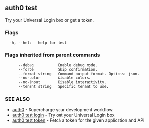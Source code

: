 ## auth0 test

Try your Universal Login box or get a token.

### Flags

```
  -h, --help   help for test
```

### Flags inherited from parent commands

```
      --debug           Enable debug mode.
      --force           Skip confirmation.
      --format string   Command output format. Options: json.
      --no-color        Disable colors.
      --no-input        Disable interactivity.
      --tenant string   Specific tenant to use.
```

### SEE ALSO

* [auth0](auth0.md)	 - Supercharge your development workflow.
* [auth0 test login](auth0_test_login.md)	 - Try out your Universal Login box
* [auth0 test token](auth0_test_token.md)	 - Fetch a token for the given application and API
